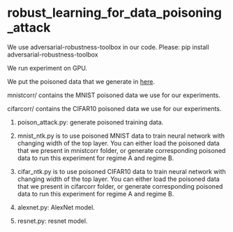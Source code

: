 # robust_learning_for_data_poisoning_attack

We use adversarial-robustness-toolbox in our code.  Please:  pip install adversarial-robustness-toolbox

We run experiment on GPU.

We put the poisoned data that we generate in [here](https://drive.google.com/drive/folders/1_C5tg3QrmnlS2IIaD4rNSirm4wnf4kcH?usp=sharing).

mnistcorr/ contains the MNIST poisoned data we use for our experiments.

cifarcorr/ contains the CIFAR10 poisoned data we use for our experiments.

1. poison_attack.py: generate poisoned training data.

2. mnist_ntk.py is to use poisoned MNIST data to train neural network with changing width of the top layer. You can either load the poisoned data that we present in mnistcorr folder, or generate corresponding poisoned data to run this experiment for regime A and regime B. 

3. cifar_ntk.py is to use poisoned CIFAR10 data to train neural network with changing width of the top layer. You can either load the poisoned data that we present in cifarcorr folder, or generate corresponding poisoned data to run this experiment for regime A and regime B. 

4. alexnet.py: AlexNet model. 

5. resnet.py: resnet model.



